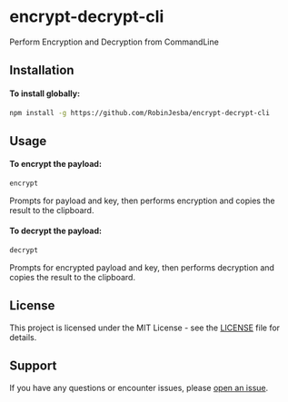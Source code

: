 # encrypt-decrypt-cli

Perform Encryption and Decryption from CommandLine

## Installation
#### To install globally:

```bash
npm install -g https://github.com/RobinJesba/encrypt-decrypt-cli
```

## Usage
#### To encrypt the payload:
```bash
encrypt
```
Prompts for payload and key, then performs encryption and copies the result to the clipboard.

#### To decrypt the payload:
```bash
decrypt
```
Prompts for encrypted payload and key, then performs decryption and copies the result to the clipboard.

## License

This project is licensed under the MIT License - see the [LICENSE](LICENSE) file for details.

## Support

If you have any questions or encounter issues, please [open an issue](https://github.com/RobinJesba/encrypt-decrypt-cli/issues).

